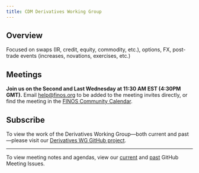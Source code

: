 ```yaml
---
title: CDM Derivatives Working Group
---
```


## Overview

Focused on swaps (IR, credit, equity, commodity, etc.), options, FX, post-trade events (increases, novations, exercises, etc.)

## Meetings

**Join us on the Second and Last Wednesday at 11:30 AM EST (4:30PM GMT).** Email help@finos.org to be added to the meeting invites directly, or find the meeting in the [FINOS Community Calendar](https://calendar.google.com/calendar/embed?src=finos.org_fac8mo1rfc6ehscg0d80fi8jig%40group.calendar.google.com). 

## Subscribe

To view the work of the Derivatives Working Group—both current and past—please visit our [Derivatives WG GitHub project](https://github.com/orgs/finos/projects/112/views/1).

---

To view meeting notes and agendas, view our [current](https://github.com/finos/common-domain-model/issues?q=is%3Aissue+is%3Aopen+%22CDM+Contribution+Review+Working+Group%22) and [past](https://github.com/finos/common-domain-model/issues?q=is%3Aissue+%22CDM+Derivatives+Products+and+Business+Events+Working+Group%22+is%3Aclosed) GitHub Meeting Issues. 
